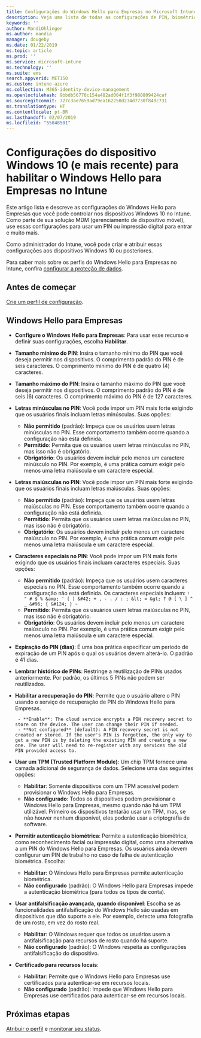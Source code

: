 ```yaml
---
title: Configurações do Windows Hello para Empresas no Microsoft Intune – Azure | Microsoft Docs
description: Veja uma lista de todas as configurações de PIN, biométrica e antifalsificação em um perfil de proteção de identidade para usar e configurar o Windows Hello para Empresas em dispositivos Windows 10 no Microsoft Intune.
keywords: ''
author: MandiOhlinger
ms.author: mandia
manager: dougeby
ms.date: 01/22/2019
ms.topic: article
ms.prod: ''
ms.service: microsoft-intune
ms.technology: ''
ms.suite: ems
search.appverid: MET150
ms.custom: intune-azure
ms.collection: M365-identity-device-management
ms.openlocfilehash: 9bbdb56770c154a482ad004f1f3f980809424caf
ms.sourcegitcommit: 727c3ae7659ad79ea162250d234d7730f840c731
ms.translationtype: HT
ms.contentlocale: pt-BR
ms.lasthandoff: 02/07/2019
ms.locfileid: "55848501"
---
```

# <a name="windows-10-and-newer-device-settings-to-enable-windows-hello-for-business-in-intune"></a>Configurações do dispositivo Windows 10 (e mais recente) para habilitar o Windows Hello para Empresas no Intune

Este artigo lista e descreve as configurações do Windows Hello para Empresas que você pode controlar nos dispositivos Windows 10 no Intune. Como parte de sua solução MDM (gerenciamento de dispositivo móvel), use essas configurações para usar um PIN ou impressão digital para entrar e muito mais.

Como administrador do Intune, você pode criar e atribuir essas configurações aos dispositivos Windows 10 ou posteriores.

Para saber mais sobre os perfis do Windows Hello para Empresas no Intune, confira [configurar a proteção de dados](identity-protection-configure.md).

## <a name="before-you-begin"></a>Antes de começar

[Crie um perfil de configuração](identity-protection-configure.md#create-the-device-profile).

## <a name="windows-hello-for-business"></a>Windows Hello para Empresas

- **Configure o Windows Hello para Empresas**: Para usar esse recurso e definir suas configurações, escolha **Habilitar**.
- **Tamanho mínimo do PIN**: Insira o tamanho mínimo do PIN que você deseja permitir nos dispositivos. O comprimento padrão do PIN é de seis caracteres. O comprimento mínimo do PIN é de quatro (4) caracteres.
- **Tamanho máximo do PIN**: Insira o tamanho máximo do PIN que você deseja permitir nos dispositivos. O comprimento padrão do PIN é de seis (6) caracteres. O comprimento máximo do PIN é de 127 caracteres.  
- **Letras minúsculas no PIN**: Você pode impor um PIN mais forte exigindo que os usuários finais incluam letras minúsculas. Suas opções:

  - **Não permitido** (padrão): Impeça que os usuários usem letras minúsculas no PIN. Esse comportamento também ocorre quando a configuração não está definida.
  - **Permitido**: Permita que os usuários usem letras minúsculas no PIN, mas isso não é obrigatório.
  - **Obrigatório**: Os usuários devem incluir pelo menos um caractere minúsculo no PIN. Por exemplo, é uma prática comum exigir pelo menos uma letra maiúscula e um caractere especial.

- **Letras maiúsculas no PIN**: Você pode impor um PIN mais forte exigindo que os usuários finais incluam letras maiúsculas. Suas opções:

  - **Não permitido** (padrão): Impeça que os usuários usem letras maiúsculas no PIN. Esse comportamento também ocorre quando a configuração não está definida.
  - **Permitido**: Permita que os usuários usem letras maiúsculas no PIN, mas isso não é obrigatório.
  - **Obrigatório**: Os usuários devem incluir pelo menos um caractere maiúsculo no PIN. Por exemplo, é uma prática comum exigir pelo menos uma letra maiúscula e um caractere especial.

- **Caracteres especiais no PIN**: Você pode impor um PIN mais forte exigindo que os usuários finais incluam caracteres especiais. Suas opções:

  - **Não permitido** (padrão): Impeça que os usuários usem caracteres especiais no PIN. Esse comportamento também ocorre quando a configuração não está definida.
    Os caracteres especiais incluem: `! " # $ % &amp; ' ( ) &#42; + , - . / : ; &lt; = &gt; ? @ [ \ ] ^ _ &#96; { &#124; } ~`
  - **Permitido**: Permita que os usuários usem letras maiúsculas no PIN, mas isso não é obrigatório.
  - **Obrigatório**: Os usuários devem incluir pelo menos um caractere maiúsculo no PIN. Por exemplo, é uma prática comum exigir pelo menos uma letra maiúscula e um caractere especial.

- **Expiração do PIN (dias)**: É uma boa prática especificar um período de expiração de um PIN após o qual os usuários devem alterá-lo. O padrão é 41 dias.

- **Lembrar histórico de PINs**: Restringe a reutilização de PINs usados anteriormente. Por padrão, os últimos 5 PINs não podem ser reutilizados.  
- **Habilitar a recuperação do PIN**: Permite que o usuário altere o PIN usando o serviço de recuperação de PIN do Windows Hello para Empresas.

       - **Enable**: The cloud service encrypts a PIN recovery secret to store on the device. The user can change their PIN if needed.  
       - **Not configured** (default): A PIN recovery secret is not created or stored. If the user's PIN is forgotten, the only way to get a new PIN is by deleting the existing PIN and creating a new one. The user will need to re-register with any services the old PIN provided access to.  

- **Usar um TPM (Trusted Platform Module)**: Um chip TPM fornece uma camada adicional de segurança de dados. Selecione uma das seguintes opções:  
  - **Habilitar**: Somente dispositivos com um TPM acessível podem provisionar o Windows Hello para Empresas.
  - **Não configurado**: Todos os dispositivos podem provisionar o Windows Hello para Empresas, mesmo quando não há um TPM utilizável. Primeiro os dispositivos tentarão usar um TPM, mas, se não houver nenhum disponível, eles poderão usar a criptografia de software.  

- **Permitir autenticação biométrica**: Permite a autenticação biométrica, como reconhecimento facial ou impressão digital, como uma alternativa a um PIN do Windows Hello para Empresas. Os usuários ainda devem configurar um PIN de trabalho no caso de falha de autenticação biométrica. Escolha:

  - **Habilitar**: O Windows Hello para Empresas permite autenticação biométrica.
  - **Não configurado** (padrão): O Windows Hello para Empresas impede a autenticação biométrica (para todos os tipos de conta).

- **Usar antifalsificação avançada, quando disponível**: Escolha se as funcionalidades antifalsificação do Windows Hello são usadas em dispositivos que dão suporte a ele. Por exemplo, detecte uma fotografia de um rosto, em vez do rosto real.

  - **Habilitar**: O Windows requer que todos os usuários usem a antifalsificação para recursos de rosto quando há suporte.  
  - **Não configurado** (padrão): O Windows respeita as configurações antifalsificação do dispositivo.

- **Certificado para recursos locais**: 

  - **Habilitar**: Permite que o Windows Hello para Empresas use certificados para autenticar-se em recursos locais.
  - **Não configurado** (padrão): Impede que Windows Hello para Empresas use certificados para autenticar-se em recursos locais.  

## <a name="next-steps"></a>Próximas etapas

[Atribuir o perfil](device-profile-assign.md) e [monitorar seu status](device-profile-monitor.md).
